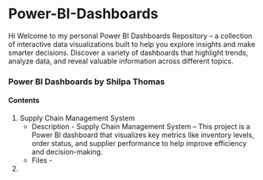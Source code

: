 # Power-BI-Dashboards 
Hi Welcome to my personal Power BI Dashboards Repository – a collection of interactive data visualizations built to help you explore insights and make smarter decisions. Discover a variety of dashboards that highlight trends, analyze data, and reveal valuable information across different topics.
### Power BI Dashboards by Shilpa Thomas
#### Contents
1. Supply Chain Management System
   - Description - Supply Chain Management System – This project is a Power BI dashboard that visualizes key metrics like inventory levels, order status, and supplier performance to help improve efficiency and decision-making.
   - Files - 
3. 
